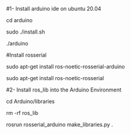 #1- Install arduino ide on ubuntu 20.04

cd arduino

sudo ./install.sh

./arduino

#Install rosserial

sudo apt-get install ros-noetic-rosserial-arduino

sudo apt-get install ros-noetic-rosserial


#2- Install ros_lib into the Arduino Environment
 
 cd Arduino/libraries
 
 rm -rf ros_lib
 
 rosrun rosserial_arduino make_libraries.py .
